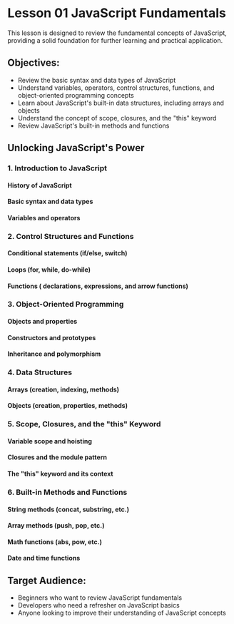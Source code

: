 # Lesson 01 JavaScript Fundamentals
This lesson is designed to review the fundamental concepts of JavaScript, providing a solid foundation for further learning and practical application.

## Objectives:
- Review the basic syntax and data types of JavaScript
- Understand variables, operators, control structures, functions, and object-oriented programming concepts
- Learn about JavaScript's built-in data structures, including arrays and objects
- Understand the concept of scope, closures, and the "this" keyword
- Review JavaScript's built-in methods and functions

## Unlocking JavaScript's Power

### 1. Introduction to JavaScript

#### History of JavaScript

#### Basic syntax and data types

#### Variables and operators


### 2. Control Structures and Functions

#### Conditional statements (if/else, switch)

#### Loops (for, while, do-while)

#### Functions ( declarations, expressions, and arrow functions)


### 3. Object-Oriented Programming

#### Objects and properties

#### Constructors and prototypes

#### Inheritance and polymorphism


### 4. Data Structures

#### Arrays (creation, indexing, methods)

#### Objects (creation, properties, methods)


### 5. Scope, Closures, and the "this" Keyword

#### Variable scope and hoisting

#### Closures and the module pattern

#### The "this" keyword and its context


### 6. Built-in Methods and Functions

#### String methods (concat, substring, etc.)

#### Array methods (push, pop, etc.)

#### Math functions (abs, pow, etc.)

#### Date and time functions


## Target Audience:
- Beginners who want to review JavaScript fundamentals
- Developers who need a refresher on JavaScript basics
- Anyone looking to improve their understanding of JavaScript concepts
